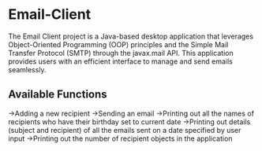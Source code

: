 # Email-Client

The Email Client project is a Java-based desktop application that leverages Object-Oriented Programming (OOP) principles and the Simple Mail Transfer Protocol (SMTP) through the javax.mail API. This application provides users with an efficient interface to manage and send emails seamlessly.

## Available Functions

->Adding a new recipient
->Sending an email
->Printing out all the names of recipients who have their birthday set to current date
->Printing out details (subject and recipient) of all the emails sent on a date specified by user input
->Printing out the number of recipient objects in the application
